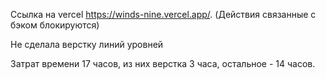  Ссылка на vercel https://winds-nine.vercel.app/. (Действия связанные с бэком блокируются)

 Не сделала верстку линий уровней

 Затрат времени 17 часов, из них верстка 3 часа, остальное - 14 часов. 
